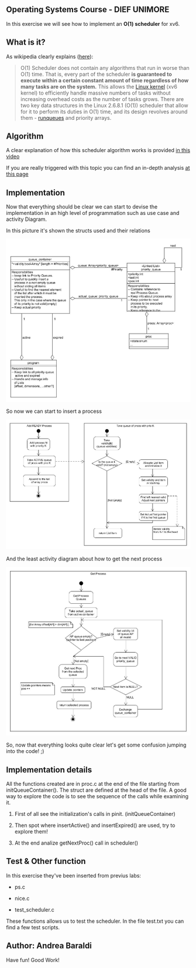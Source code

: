## Operating Systems Course - DIEF UNIMORE

In this exercise we will see how to implement an **O(1) scheduler** for xv6.

## What is it?
As wikipedia clearly explains ([here](https://en.wikipedia.org/wiki/O(1)_scheduler#Improvement_in_Linux_Scheduler_Performance)):
> O(1) Scheduler does not contain any algorithms that run in worse than O(1) time. That is, every part of the scheduler **is guaranteed to execute within a certain constant amount of time regardless of how many tasks are on the system.** This allows the [Linux kernel](https://en.wikipedia.org/wiki/Linux_kernel "Linux kernel") (xv6 kernel) to efficiently handle massive numbers of tasks without increasing overhead costs as the number of tasks grows. There are two key data structures in the Linux 2.6.8.1 (O(1)) scheduler that allow for it to perform its duties in O(1) time, and its design revolves around them - [runqueues](https://en.wikipedia.org/wiki/Run_queue "Run queue") and priority arrays.

## Algorithm
A clear explanation of how this scheduler algorithm works is provided [in this video](https://youtu.be/vF3KKMI3_1s?t=349) 

If you are really triggered with this topic you can find an in-depth analysis [at this page](https://www.slideshare.net/roylee17/linux-o1-scheduling)

## Implementation
Now that everything should be clear we can start to devise the implementation in an high level of programmation such as use case and activity Diagram. 

In this picture it's shown the structs used and their relations

![Structs and relations](img/class.jpg)

So now we can start to insert a process

![Insert Activity](img/insert.jpg)

And the least activity diagram about how to get the next process

![Get Activity](img/get.jpg)

So, now that everything looks quite clear let's get some confusion jumping into the code! ;)

## Implementation details

All the functions created are in proc.c at the end of the file starting from initQueueContainer(). The struct are defined at the head of the file.
A good way to explore the code is to see the sequence of the calls while examining it.

1. First of all see the initialization's calls in pinit. (initQueueContainer)

2. Then spot where insertActive() and insertExpired() are used, try to explore them!

3. At the end analize getNextProc() call in scheduler()

## Test & Other function
In this exercise they've been inserted from previus labs:

* ps.c

* nice.c

* test_scheduler.c

These functions allows us to test the scheduler.
In the file test.txt you can find a few test scripts.

## Author: Andrea Baraldi
Have fun! 
Good Work!